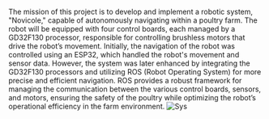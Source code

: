 The mission of this project is to develop and implement a robotic system, "Novicole," capable of autonomously navigating within a poultry farm. The robot will be equipped with four control boards, each managed by a GD32F130 processor, responsible for controlling brushless motors that drive the robot’s movement. 
Initially, the navigation of the robot was controlled using an ESP32, which handled the robot's movement and sensor data. However, the system was later enhanced by integrating the GD32F130 processors and utilizing ROS (Robot Operating System) for more precise and efficient navigation. 
ROS provides a robust framework for managing the communication between the various control boards, sensors, and motors, ensuring the safety of the poultry while optimizing the robot’s operational efficiency in the farm environment.
![Sys](https://github.com/user-attachments/assets/09b0b307-9b4d-4d9c-8cda-17a518e1cc68)
